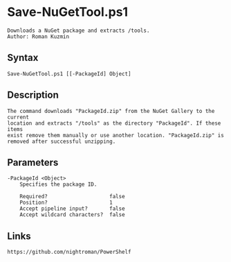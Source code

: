 # Save-NuGetTool.ps1

```
Downloads a NuGet package and extracts /tools.
Author: Roman Kuzmin
```

## Syntax

```
Save-NuGetTool.ps1 [[-PackageId] Object]
```

## Description

```
The command downloads "PackageId.zip" from the NuGet Gallery to the current
location and extracts "/tools" as the directory "PackageId". If these items
exist remove them manually or use another location. "PackageId.zip" is
removed after successful unzipping.
```

## Parameters

```
-PackageId <Object>
    Specifies the package ID.
    
    Required?                    false
    Position?                    1
    Accept pipeline input?       false
    Accept wildcard characters?  false
```

## Links

```
https://github.com/nightroman/PowerShelf
```
